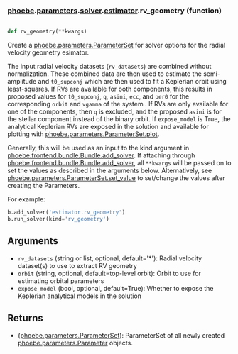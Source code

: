 ### [phoebe](phoebe.md).[parameters](phoebe.parameters.md).[solver](phoebe.parameters.solver.md).[estimator](phoebe.parameters.solver.estimator.md).rv_geometry (function)


```py

def rv_geometry(**kwargs)

```



Create a [phoebe.parameters.ParameterSet](phoebe.parameters.ParameterSet.md) for solver options for the
radial velocity geometry esimator.

The input radial velocity datasets (`rv_datasets`) are combined without
normalization.  These combined data are then used to estimate the
semi-amplitude and `t0_supconj` which are then used to fit a Keplerian
orbit using least-squares.  If RVs are available for both components,
this results in proposed values for `t0_supconj`,
`q`, `asini`, `ecc`, and `per0` for the corresponding `orbit` and `vgamma`
of the system .  If RVs are only available for one of the components, then
`q` is excluded, and the proposed `asini` is for the stellar component instead
of the binary orbit.
If `expose_model` is True, the analytical Keplerian RVs are exposed in the
solution and available for
plotting with [phoebe.parameters.ParameterSet.plot](phoebe.parameters.ParameterSet.plot.md).


Generally, this will be used as an input to the kind argument in
[phoebe.frontend.bundle.Bundle.add_solver](phoebe.frontend.bundle.Bundle.add_solver.md).  If attaching through
[phoebe.frontend.bundle.Bundle.add_solver](phoebe.frontend.bundle.Bundle.add_solver.md), all `**kwargs` will be
passed on to set the values as described in the arguments below.  Alternatively,
see [phoebe.parameters.ParameterSet.set_value](phoebe.parameters.ParameterSet.set_value.md) to set/change the values
after creating the Parameters.

For example:

```py
b.add_solver('estimator.rv_geometry')
b.run_solver(kind='rv_geometry')
```

Arguments
----------
* `rv_datasets` (string or list, optional, default='*'): Radial velocity
    dataset(s) to use to extract RV geometry
* `orbit` (string, optional, default=top-level orbit): Orbit to use for
    estimating orbital parameters
* `expose_model` (bool, optional, default=True): Whether to expose the
    Keplerian analytical models in the solution

Returns
--------
* ([phoebe.parameters.ParameterSet](phoebe.parameters.ParameterSet.md)): ParameterSet of all newly created
    [phoebe.parameters.Parameter](phoebe.parameters.Parameter.md) objects.


